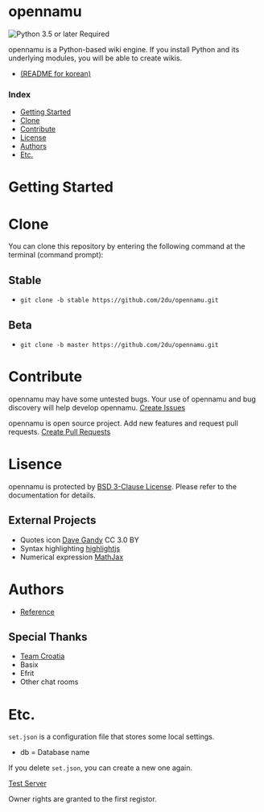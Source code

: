 ﻿opennamu
====
![Python 3.5 or later Required](https://img.shields.io/badge/python-%3E%3D%203.5-blue.svg)

opennamu is a Python-based wiki engine. If you install Python and its underlying modules, you will be able to create wikis.

 * [(README for korean)](./readme-ko.md)

### Index
 * [Getting Started](#getting-started)
 * [Clone](#clone)
 * [Contribute](#contribute)
 * [License](#license)
 * [Authors](#authors)
 * [Etc.](#etc.)

# Getting Started

# Clone
You can clone this repository by entering the following command at the terminal (command prompt):
## Stable
 * `git clone -b stable https://github.com/2du/opennamu.git`

## Beta
 * `git clone -b master https://github.com/2du/opennamu.git`

# Contribute
opennamu may have some untested bugs. Your use of opennamu and bug discovery will help develop opennamu.
[Create Issues](https://github.com/2du/opennamu/issues/new)

opennamu is open source project. Add new features and request pull requests. 
[Create Pull Requests](https://github.com/2du/opennamu/compare)

# Lisence
opennamu is protected by [BSD 3-Clause License](./LICNESE). Please refer to the documentation for details.

## External Projects
 * Quotes icon [Dave Gandy](http://www.flaticon.com/free-icon/quote-left_25672) CC 3.0 BY
 * Syntax highlighting [highlightjs](https://highlightjs.org/)
 * Numerical expression [MathJax](https://www.mathjax.org/)

# Authors
 * [Reference](https://github.com/2DU/opennamu/graphs/contributors)

## Special Thanks
 * [Team Croatia](https://github.com/TeamCroatia)
 * Basix
 * Efrit
 * Other chat rooms

# Etc.
`set.json` is a configuration file that stores some local settings.
 * db = Database name

If you delete `set.json`, you can create a new one again.

[Test Server](http://namu.ml/)

Owner rights are granted to the first registor.